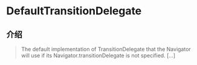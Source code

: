 # DefaultTransitionDelegate

## 介绍

> The default implementation of TransitionDelegate that the Navigator will use if its Navigator.transitionDelegate is not specified. [...]
